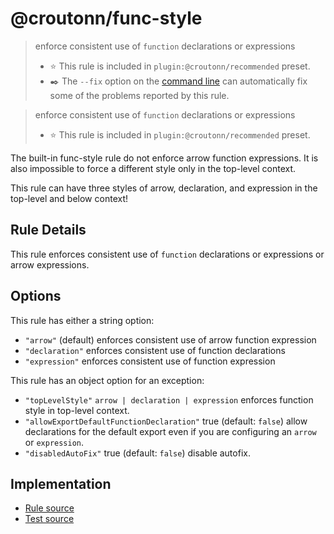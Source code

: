 # @croutonn/func-style

> enforce consistent use of `function` declarations or expressions
>
> - ⭐️ This rule is included in `plugin:@croutonn/recommended` preset.
> - ✒️ The `--fix` option on the [command line](https://eslint.org/docs/user-guide/command-line-interface#fixing-problems) can automatically fix some of the problems reported by this rule.

> enforce consistent use of `function` declarations or expressions
>
> - ⭐️ This rule is included in `plugin:@croutonn/recommended` preset.

The built-in func-style rule do not enforce arrow function expressions. It is also impossible to force a different style only in the top-level context.

This rule can have three styles of arrow, declaration, and expression in the top-level and below context!

## Rule Details

This rule enforces consistent use of `function` declarations or expressions or arrow expressions.

## Options

This rule has either a string option:

- `"arrow"` (default) enforces consistent use of arrow function expression
- `"declaration"` enforces consistent use of function declarations
- `"expression"` enforces consistent use of function expression

This rule has an object option for an exception:

- `"topLevelStyle"` `arrow | declaration | expression` enforces function style in top-level context.
- `"allowExportDefaultFunctionDeclaration"` true (default: `false`) allow declarations for the default export even if you are configuring an `arrow` or `expression`.
- `"disabledAutoFix"` true (default: `false`) disable autofix.

## Implementation

- [Rule source](../../lib/rules/func-style.js)
- [Test source](../../tests/lib/rules/func-style.js)
